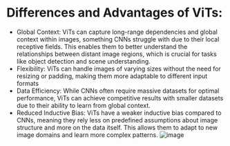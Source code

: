 # Differences and Advantages of ViTs:
* Global Context: ViTs can capture long-range dependencies and global context within images, something CNNs 
struggle with due to their local receptive fields. This enables them to better understand the relationships between distant image regions, which is
crucial for tasks like object detection and scene understanding.
* Flexibility: ViTs can handle images of varying sizes without the need for resizing or padding, making them more adaptable to different input formats
* Data Efficiency: While CNNs often require massive datasets for optimal performance, ViTs can achieve competitive results with smaller datasets due to their ability to learn from global context.
* Reduced Inductive Bias: ViTs have a weaker inductive bias compared to CNNs, meaning they rely less on predefined assumptions about image structure and more on the data itself. This allows them to adapt to new image domains and learn more complex patterns.
![image](https://github.com/Devanoper/23B1540_AIC/assets/158256909/3e6776c2-a3d5-4e53-a43b-2e1dd7a5c7c0)
